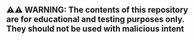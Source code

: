 ## ⚠️⚠️ WARNING: The contents of this repository are for educational and testing purposes only. They should not be used with malicious intent
